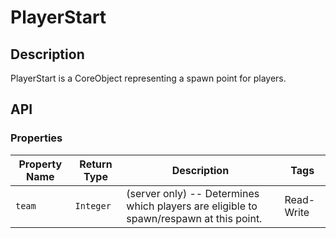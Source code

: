 # PlayerStart

## Description

PlayerStart is a CoreObject representing a spawn point for players.

## API

### Properties

| Property Name | Return Type | Description | Tags |
| -------- | ----------- | ----------- | ---- |
| `team` | `Integer` | (server only) -- Determines which players are eligible to spawn/respawn at this point. | Read-Write |
